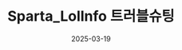 ---
title: "Sparta_LolInfo 트러블슈팅"
date: 2025-03-19
categories: [Next.js, React, TypeScript, 개인프로젝트, 트러블슈팅]
tags: [Next.js, React, TypeScript, 개인프로젝트, 트러블슈팅]
---
